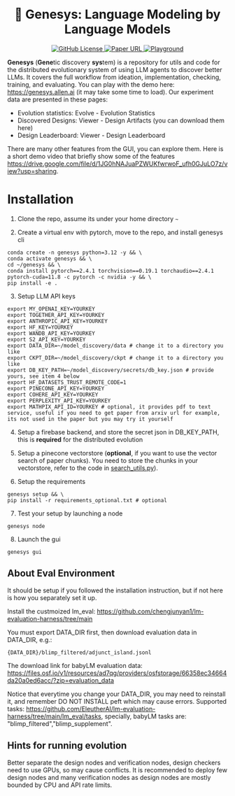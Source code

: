 <div align="center">
<!--   <img src="https://allenai.org/olmo/olmo-7b-animation.gif" alt="OLMo Logo" width="800" style="margin-left:'auto' margin-right:'auto' display:'block'"/> -->
  <br>
  <br>
  <h1>🧬 Genesys: Language Modeling by Language Models</h1>
</div>

<p align="center">
  <a href="https://github.com/allenai/genesys/blob/main/LICENSE">
    <img alt="GitHub License" src="https://img.shields.io/github/license/allenai/genesys">
  </a>
<!--   <a href="https://github.com/allenai/genesys/releases">
    <img alt="GitHub release" src="https://img.shields.io/github/release/allenai/OLMo.svg">
  </a> -->
  <a href="https://arxiv.org/pdf/xxxx.xxxxx.pdf">
    <img alt="Paper URL" src="https://img.shields.io/badge/arxiv-soon-blue">
  </a>
  <a href="https://genesys.allen.ai">
    <img alt="Playground" src="https://img.shields.io/badge/Demo-Genesys-F0529C">
  </a>
<!--   <a href="https://discord.gg/sZq3jTNVNG">
    <img alt="Discord" src="https://img.shields.io/badge/Discord%20-%20blue?style=flat&logo=discord&label=Ai2&color=%235B65E9">
  </a> -->
</p>

**Genesys** (**Gene**tic discovery **sys**tem) is a repository for utils and code for the distributed evolutionary system of using LLM agents to discover better LLMs. 
It covers the full workflow from ideation, implementation, checking, training, and evaluating.
You can play with the demo here: https://genesys.allen.ai (it may take some time to load).
Our experiment data are presented in these pages:
 - Evolution statistics: Evolve - Evolution Statistics
 - Discovered Designs: Viewer - Design Artifacts (you can download them here)
 - Design Leaderboard: Viewer - Design Leaderboard
 
There are many other features from the GUI, you can explore them. Here is a short demo video that briefly show some of the features https://drive.google.com/file/d/1JG0hNAJuaPZWUKfwrwoF_ufh0GJuLO7z/view?usp=sharing.




# Installation

1. Clone the repo, assume its under your home directory `~`

2. Create a virtual env with pytorch, move to the repo, and install genesys cli
```shell
conda create -n genesys python=3.12 -y && \
conda activate genesys && \
cd ~/genesys && \
conda install pytorch==2.4.1 torchvision==0.19.1 torchaudio==2.4.1 pytorch-cuda=11.8 -c pytorch -c nvidia -y && \
pip install -e .
```

3. Setup LLM API keys
```shell
export MY_OPENAI_KEY=YOURKEY
export TOGETHER_API_KEY=YOURKEY
export ANTHROPIC_API_KEY=YOURKEY
export HF_KEY=YOURKEY
export WANDB_API_KEY=YOURKEY
export S2_API_KEY=YOURKEY
export DATA_DIR=~/model_discovery/data # change it to a directory you like
export CKPT_DIR=~/model_discovery/ckpt # change it to a directory you like
export DB_KEY_PATH=~/model_discovery/secrets/db_key.json # provide yours, see item 4 below
export HF_DATASETS_TRUST_REMOTE_CODE=1
export PINECONE_API_KEY=YOURKEY
export COHERE_API_KEY=YOURKEY
export PERPLEXITY_API_KEY=YOURKEY
export MATHPIX_API_ID=YOURKEY # optional, it provides pdf to text service, useful if you need to get paper from arxiv url for example, its not used in the paper but you may try it yourself
```

4. Setup a firebase backend, and store the secret json in DB_KEY_PATH, this is **required** for the distributed evolution

5. Setup a pinecone vectorstore (**optional**, if you want to use the vector search of paper chunks). You need to store the chunks in your vectorstore, refer to the code in [search_utils.py](https://github.com/allenai/genesys/blob/main/model_discovery/agents/search_utils.py)).

6. Setup the requirements
```shell
genesys setup && \ 
pip install -r requirements_optional.txt # optional
```
<!-- Hint 1: If you want to prepare the datasets only, use `genesys setup -d`. 

Hint 2: You can simply install requirements by `genesys setup -s` as preparing datasets takes a long time. -->

7. Test your setup by launching a node
```shell
genesys node
```

8. Launch the gui
```shell
genesys gui
```



<!-- 
### Build search library

Download `library_files.zip`[] , unzip it and put it under `model/library`. It should be like this: 
```
model/
    library/
        files/
            htmls/
            htmls2/
            htmlsp/
            pdfs/
            pdfs2/
            pdfsp/
```
 -->

## About Eval Environment

It should be setup if you followed the installation instruction, but if not here is how you separately set it up.

Install the custmoized lm_eval: https://github.com/chengjunyan1/lm-evaluation-harness/tree/main

You must export DATA_DIR first, then download evaluation data in DATA_DIR, e.g.:
```
{DATA_DIR}/blimp_filtered/adjunct_island.jsonl
```
The download link for babyLM evaluation data: https://files.osf.io/v1/resources/ad7qg/providers/osfstorage/66358ec34664da20a0ed6acc/?zip=evaluation_data 

Notice that everytime you change your DATA_DIR, you may need to reinstall it, and remember DO NOT INSTALL peft which may cause errors. Supported tasks: https://github.com/EleutherAI/lm-evaluation-harness/tree/main/lm_eval/tasks, specially, babyLM tasks are: "blimp_filtered","blimp_supplement".



## Hints for running evolution

Better separate the design nodes and verification nodes, design checkers need to use GPUs, so may cause conflicts. It is recommended to deploy few design nodes and many verification nodes as design nodes are mostly bounded by CPU and API rate limits. 



<!-- 
### create beaker image (ai2 internal) 
You can run 
```
sh create_beaker.sh 
```
to create a beaker image that allows you to run beaker batch jobs. You
can run a batch job by doing the following: 
```bash 
beaker experiment create etc/beaker/train_example.yaml

```
which shows how to use the built image in beaker to run an example
training job. 

# Current discovery system 

To build a discovery system, you can do the following: 
```python
from model_discovery import BuildSystem 


system = BuildSystem() 
system("discovery me a new model") 
```
The implementation is in `model_discovery/system.py`, which loads a `designer` and `reviewer` agent (by default) from the agent specification files in `etc/agent_spec` (this can be modified as needed and additional agents can be added). 



# Model Discovery Algorithm

Assumptions:
1. Cost of verification >> sampling where in the sampling process, the cost of implementation > proposal
2. The verification process can asymptotically reflect the distance to the optimum or alternatively the improvements
3. High-quality samples (designs chosen to verify) can increase the convergence of the evolution process
4. LLM thinking depth correlated to total output lengths in a dialog for producing one sample
5. LLM agent can asymptotically produce a high-quality sample after a dialog with probability p
...
-->
